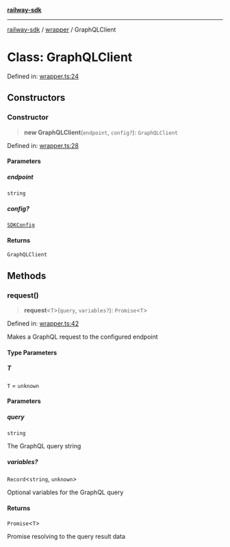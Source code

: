 [**railway-sdk**](../../README.md)

***

[railway-sdk](../../README.md) / [wrapper](../README.md) / GraphQLClient

# Class: GraphQLClient

Defined in: [wrapper.ts:24](https://github.com/kadumedim/sdk/blob/d9e2a4df04524ab5dba6afa11a8d3d1d683a52ff/src/wrapper.ts#L24)

## Constructors

### Constructor

> **new GraphQLClient**(`endpoint`, `config?`): `GraphQLClient`

Defined in: [wrapper.ts:28](https://github.com/kadumedim/sdk/blob/d9e2a4df04524ab5dba6afa11a8d3d1d683a52ff/src/wrapper.ts#L28)

#### Parameters

##### endpoint

`string`

##### config?

[`SDKConfig`](../interfaces/SDKConfig.md)

#### Returns

`GraphQLClient`

## Methods

### request()

> **request**\<`T`\>(`query`, `variables?`): `Promise`\<`T`\>

Defined in: [wrapper.ts:42](https://github.com/kadumedim/sdk/blob/d9e2a4df04524ab5dba6afa11a8d3d1d683a52ff/src/wrapper.ts#L42)

Makes a GraphQL request to the configured endpoint

#### Type Parameters

##### T

`T` = `unknown`

#### Parameters

##### query

`string`

The GraphQL query string

##### variables?

`Record`\<`string`, `unknown`\>

Optional variables for the GraphQL query

#### Returns

`Promise`\<`T`\>

Promise resolving to the query result data
